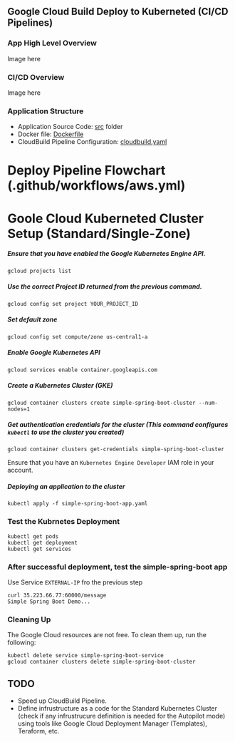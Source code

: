 ## Google Cloud Build Deploy to Kuberneted (CI/CD Pipelines)

### App High Level Overview
Image here

### CI/CD Overview
Image here

### Application Structure
- Application Source Code: [src](https://github.com/igorya7v/gcp-cloud-build-k8s/tree/main/src "src") folder
- Docker file: [Dockerfile](https://github.com/igorya7v/gcp-cloud-build-k8s/blob/main/Dockerfile "Dockerfile")
- CloudBuild Pipeline Configuration: [cloudbuild.yaml](https://github.com/igorya7v/gcp-cloud-build-k8s/blob/main/cloudbuild.yaml "cloudbuild.yaml")


# Deploy Pipeline Flowchart (.github/workflows/aws.yml)


  
  

# Goole Cloud Kuberneted Cluster Setup (Standard/Single-Zone)

##### Ensure that you have enabled the Google Kubernetes Engine API.
```
gcloud projects list
```
##### Use the correct Project ID returned from the previous command.
```
gcloud config set project YOUR_PROJECT_ID
```

##### Set default zone
```
gcloud config set compute/zone us-central1-a
```

##### Enable Google Kubernetes API
```
gcloud services enable container.googleapis.com
```
##### Create a Kubernetes Cluster (GKE)
```
gcloud container clusters create simple-spring-boot-cluster --num-nodes=1
```
##### Get authentication credentials for the cluster (This command configures `kubectl` to use the cluster you created)
```
gcloud container clusters get-credentials simple-spring-boot-cluster
```
Ensure that you have an `Kubernetes Engine Developer` IAM role in your account. 
#####  Deploying an application to the cluster
```
kubectl apply -f simple-spring-boot-app.yaml
```
###  Test the Kubrnetes Deployment
```
kubectl get pods
kubectl get deployment
kubectl get services
```
### After successful deployment, test the simple-spring-boot app
Use Service `EXTERNAL-IP` fro the previous step 
```
curl 35.223.66.77:60000/message
Simple Spring Boot Demo...
```
### Cleaning Up

The Google Cloud resources are not free. To clean them up, run the following:
```
kubectl delete service simple-spring-boot-service
gcloud container clusters delete simple-spring-boot-cluster
```

## TODO
- Speed up CloudBuild Pipeline.
- Define infrustructure as a code for the Standard Kubernetes Cluster (check if any infrustrucure definition is needed for the Autopilot mode) using tools like Google Cloud Deployment Manager (Templates), Teraform, etc.